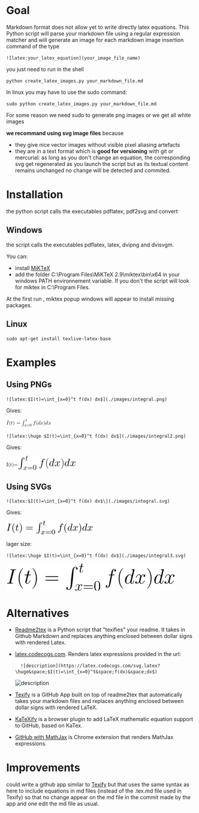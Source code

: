 # Goal

Markdown format does not allow yet to write directly latex equations.
This Python script will parse your markdown file using a regular expression matcher and will generate an image for each markdown image insertion command of the type

	![latex:your_latex_equation](your_image_file_name) 

you just need to run in the shell

	python create_latex_images.py your_markdown_file.md
	
In linux you may have to use the sudo command:

	sudo python create_latex_images.py your_markdown_file.md
	
For some reason we need sudo to generate png images or we get all white images

**we recommand using svg image files** because

* they give nice vector images without visible pixel aliasing artefacts
* they are in a text format which is **good for versioning** with git or mercurial: as long as you don't change an equation, the corresponding svg get regenerated as you launch the script but as its textual content remains unchanged no change will be detected and commited.
# Installation

the python script calls the executables pdflatex, pdf2svg and convert
 
## Windows

the script calls the executables pdflatex, latex, dvipng and dvisvgm. 

You can:

 * install [MiKTeX](https://miktex.org/download) 
 * add the folder C:\Program Files\MiKTeX 2.9\miktex\bin\x64 in your windows PATH environnement variable. If you don't the script will look for miktex in C:\Program Files.

At the first run , miktex popup windows will appear to install missing packages.
 
## Linux
	
	sudo apt-get install texlive-latex-base

# Examples

## Using PNGs

	![latex:$I(t)=\int_{x=0}^t f(dx) dx$](./images/integral.png) 
	
Gives: 

![latex:$I(t)=\int_{x=0}^t f(dx) dx$](./images/integral.png)

	![latex:\huge $I(t)=\int_{x=0}^t f(dx) dx$](./images/integral2.png) 
	
Gives: 

![latex:I(t)=\huge $\int_{x=0}^t f(dx) dx$](./images/integral2.png)
 

	


## Using SVGs

	![latex:$I(t)=\int_{x=0}^t f(dx) dx$\](./images/integral.svg) 

Gives:

![latex:$I(t)=\int_{x=0}^t f(dx) dx$](./images/integral.svg)

lager size:

	![latex:\huge $I(t)=\int_{x=0}^t f(dx) dx$](./images/integral3.svg)


![latex:\huge $I(t)=\int_{x=0}^t f(dx) dx$](./images/integral3.svg)



# Alternatives
* [Readme2tex](https://github.com/leegao/readme2tex) is a Python script that "texifies" your readme. It takes in Github Markdown and replaces anything enclosed between dollar signs with rendered Latex.
* [latex.codecogs.com](latex.codecogs.com). Renders latex expressions provided in the url:

		![description](https://latex.codecogs.com/svg.latex?\huge&space;$I(t)=\int_{x=0}^t&space;f(dx)&space;dx$)
	
	![description](https://latex.codecogs.com/svg.latex?\huge&space;$I(t)=\int_{x=0}^t&space;f(dx)&space;dx$)


* [Texify](https://github.com/apps/texify) is a GitHub App built on top of readme2tex that automatically takes your markdown files and replaces anything enclosed between dollar signs with rendered LaTeX.

* [KaTeXify](https://github.com/FlorianFranzen/KaTeXify) is a browser plugin to add LaTeX mathematic equation support to GitHub, based on KaTex.

* [GitHub with MathJax](https://chrome.google.com/webstore/detail/mathjax-plugin-for-github/ioemnmodlmafdkllaclgeombjnmnbima) is Chrome extension that renders MathJax expressions.

# Improvements

could write a github app similar to [Texify](https://github.com/apps/texify) but that uses the same syntax as here to include equations in md files (instead of the .tex.md file used in Texify) so that no change appear on the md file in the commit made by the app and one edit the md file as usual.



	



